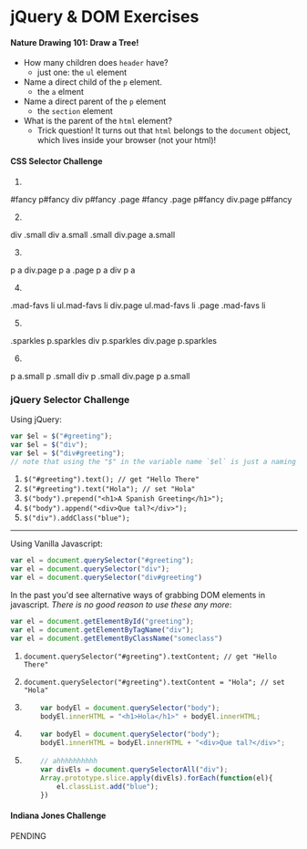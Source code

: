 # jQuery & DOM Exercises

#### Nature Drawing 101: Draw a Tree!
* How many children does `header` have?
    - just one: the `ul` element
* Name a direct child of the `p` element.
    - the `a` elment
* Name a direct parent of the `p` element
    - the `section` element
* What is the parent of the `html` element?
    - Trick question! It turns out that `html` belongs to the `document` object, which lives inside your browser (not your html)!

#### CSS Selector Challenge
1.
\#fancy
p#fancy
div p#fancy
.page #fancy
.page p#fancy
div.page p#fancy

2.
div .small
div a.small
.small
div.page a.small

3.
p a
div.page p a
.page p a
div p a

4.
.mad-favs li
ul.mad-favs li
div.page ul.mad-favs li
.page .mad-favs li

5.
.sparkles
p.sparkles
div p.sparkles
div.page p.sparkles

6.
p a.small
p .small
div p .small
div.page p a.small

### jQuery Selector Challenge

Using jQuery:

``` javascript
var $el = $("#greeting");
var $el = $("div");
var $el = $("div#greeting");
// note that using the "$" in the variable name `$el` is just a naming convention, it indicates to you, dear reader, that the value of `$el` is a jquery `object` and has special jquery methods.
```

1. `$("#greeting").text(); // get "Hello There"`
2. `$("#greeting").text("Hola"); // set "Hola"`
3. `$("body").prepend("<h1>A Spanish Greeting</h1>");`
4. `$("body").append("<div>Que tal?</div>");`
5. `$("div").addClass("blue");`

---
Using Vanilla Javascript:

``` javascript
var el = document.querySelector("#greeting");
var el = document.querySelector("div");
var el = document.querySelector("div#greeting")
```

In the past you'd see alternative ways of grabbing DOM elements in javascript. *There is no good reason to use these any more*:

``` javascript
var el = document.getElementById("greeting");
var el = document.getElementByTagName("div");
var el = document.getElementByClassName("someclass")
```

1. `document.querySelector("#greeting").textContent; // get "Hello There"`
2. `document.querySelector("#greeting").textContent = "Hola"; // set "Hola"`
3.  
    ``` javascript
        var bodyEl = document.querySelector("body");
        bodyEl.innerHTML = "<h1>Hola</h1>" + bodyEl.innerHTML;
    ```
4.  
    ``` javascript
        var bodyEl = document.querySelector("body");
        bodyEl.innerHTML = bodyEl.innerHTML + "<div>Que tal?</div>";
    ```

5. 
    ``` javascript
        // ahhhhhhhhhh
        var divEls = document.querySelectorAll("div");
        Array.prototype.slice.apply(divEls).forEach(function(el){
            el.classList.add("blue");
        })
    ```


#### Indiana Jones Challenge

PENDING

